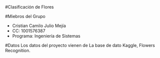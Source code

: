 #Clasificación de Flores

#Miebros del Grupo
- Cristian Camilo Julio Mejía
- CC: 1001576387
- Programa: Ingeniería de Sistemas

#Datos
Los datos del proyecto vienen de La base de dato Kaggle, Flowers Recognition.
